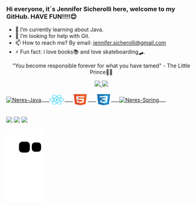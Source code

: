 ### Hi everyone, it´s Jennifer Sicherolli here, welcome to my GitHub. HAVE FUN!!!!😊 

- 🌱 I’m currently learning about  Java.
- 🤔 I’m looking for help with Git.
- 📫 How to reach me? By email: jennifer.sicherolli@gmail.com
- ⚡ Fun fact: i love books📚 and love skateboarding🛹.

 <p align="center"> "You become responsible forever for what you have tamed" - The Little Prince🤴🦊</p>
  
  <div align="center">
  <a href="https://github.com/jheesicherolli">
  <img height="180em" src="https://github-readme-stats.vercel.app/api?username=jheesicherolli&show_icons=true&theme=midnight-purple&include_all_commits=true&count_private=true"/>
  <img height="180em" src="https://github-readme-stats.vercel.app/api/top-langs/?username=jheesicherolli&layout=compact&langs_count=7&theme=midnight-purple"/>
</div>
  
  <div style="display: inline_block"><br>
 <img align="center" alt="Neres-Java" height="60" width="75" src="https://cdn.jsdelivr.net/gh/devicons/devicon/icons/java/java-plain.svg">
  &emsp;
 <img align="center" alt="React" height="30" width="40" src="https://raw.githubusercontent.com/devicons/devicon/master/icons/react/react-original.svg">
  &emsp;
 <img align="center" alt="HTML5" height="30" width="40" src="https://raw.githubusercontent.com/devicons/devicon/master/icons/html5/html5-original.svg">
  &emsp;
 <img align="center" alt="CSS3" height="30" width="40" src="https://raw.githubusercontent.com/devicons/devicon/master/icons/css3/css3-original.svg">
  &emsp;
 <img align="center" alt="Neres-Spring" height="60" width="75" src="https://cdn.jsdelivr.net/gh/devicons/devicon/icons/spring/spring-original.svg">
 &emsp;
</div>
  
  ##

   
<div> 
  <a href="https://instagram.com/jhee_sicherolli" target="_blank"><img src="https://img.shields.io/badge/-Instagram-%23E4405F?style=for-the-badge&logo=instagram&logoColor=white" target="_blank"></a>
  <a href="mailto:jennifer.sicherolli@gmail.com"><img src="https://img.shields.io/badge/Gmail-D14836?style=for-the-badge&logo=gmail&logoColor=white" target="_blank"></a>
  <a href="https://www.linkedin.com/in/jennifer-sicherolli-297215168" target="_blank"><img src="https://img.shields.io/badge/-LinkedIn-%230077B5?style=for-the-badge&logo=linkedin&logoColor=white" target="_blank"></a> 
  
   ![Snake animation](https://github.com/jheesicherolli/jheesicherolli/blob/output/github-contribution-grid-snake.svg)
<div>
  

